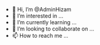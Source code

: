 - 👋 Hi, I’m @AdminHizam
- 👀 I’m interested in ...
- 🌱 I’m currently learning ...
- 💞️ I’m looking to collaborate on ...
- 📫 How to reach me ...

<!---
AdminHizam/AdminHizam is a ✨ special ✨ repository because its `README.md` (this file) appears on your GitHub profile.
You can click the Preview link to take a look at your changes.
--->
